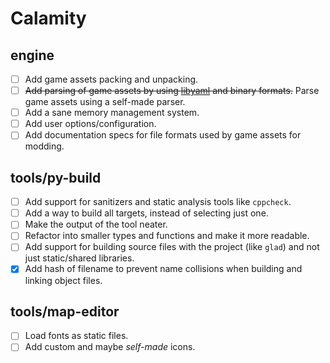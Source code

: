 # Calamity

## engine

-   [ ] Add game assets packing and unpacking.
-   [ ] ~~Add parsing of game assets by using [libyaml](https://github.com/yaml/libyaml) and binary formats.~~
        Parse game assets using a self-made parser.
-   [ ] Add a sane memory management system.
-   [ ] Add user options/configuration.
-   [ ] Add documentation specs for file formats used by game assets for modding.

## tools/py-build

-   [ ] Add support for sanitizers and static analysis tools like `cppcheck`.
-   [ ] Add a way to build all targets, instead of selecting just one.
-   [ ] Make the output of the tool neater.
-   [ ] Refactor into smaller types and functions and make it more readable.
-   [ ] Add support for building source files with the project (like `glad`) and not just static/shared libraries.
-   [x] Add hash of filename to prevent name collisions when building and linking object files.

## tools/map-editor

-   [ ] Load fonts as static files.
-   [ ] Add custom and maybe _self-made_ icons.
